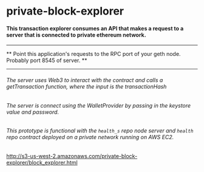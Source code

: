 # private-block-explorer

#### This transaction explorer consumes an API that makes a request to a server that is connected to private ethereum network.

___

** Point this application's requests to the RPC port of your geth node. Probably port 8545 of server. **

___
###### The server uses Web3 to interact with the contract and calls a getTransaction function, where the input is the transactionHash 


###### The server is connect using the WalletProvider by passing in the keystore value and password.


###### This prototype is functional with the `health_s` repo node server and `health` repo contract deployed on a private network running on AWS EC2.


http://s3-us-west-2.amazonaws.com/private-block-explorer/block_explorer.html 


